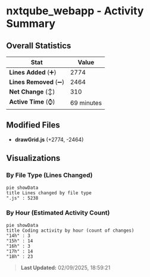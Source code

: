 # nxtqube_webapp - Activity Summary 

## Overall Statistics

| Stat                   | Value                                                             |
| ---------------------- | ----------------------------------------------------------------- |
| **Lines Added** (➕)   | 2774                                          |
| **Lines Removed** (➖) | 2464                                        |
| **Net Change** (↕)    | 310                |
| **Active Time** (⌚)   | 69 minutes |


## Modified Files
- **drawGrid.js** (+2774, -2464)

## Visualizations

### By File Type (Lines Changed)

```mermaid
pie showData
title Lines changed by file type
".js" : 5238
```

### By Hour (Estimated Activity Count)

```mermaid
pie showData
title Coding activity by hour (count of changes)
"14h" : 3
"15h" : 14
"16h" : 3
"17h" : 14
"18h" : 23
```


> **Last Updated:** 02/09/2025, 18:59:21